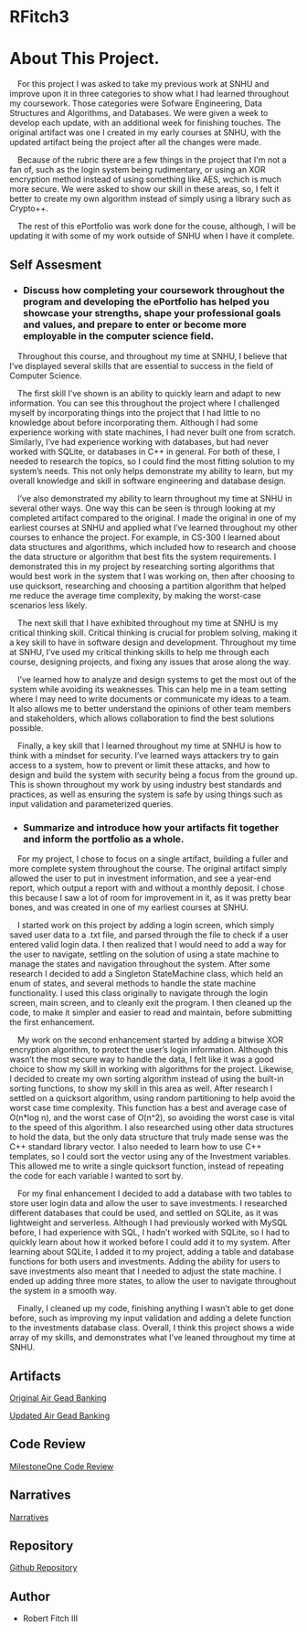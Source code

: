 # RFitch3

# About This Project.

&emsp;For this project I was asked to take my previous work at SNHU and improve upon it in three categories to show what I had learned throughout my coursework. Those categories were Sofware Engineering, Data Structures and Algorithms, and Databases. We were given a week to develop each update, with an additional week for finishing touches. The original artifact was one I created in my early courses at SNHU, with the updated artifact being the project after all the changes were made.

&emsp;Because of the rubric there are a few things in the project that I'm not a fan of, such as the login system being rudimentary, or using an XOR encryption method instead of using something like AES, wchich is much more secure. We were asked to show our skill in these areas, so, I felt it better to create my own algorithm instead of simply using a library such as Crypto++.

&emsp;The rest of this ePortfolio was work done for the couse, although, I will be updating it with some of my work outside of SNHU when I have it complete.

## Self Assesment

- ### Discuss how completing your coursework throughout the program and developing the ePortfolio has helped you showcase your strengths, shape your professional goals and values, and prepare to enter or become more employable in the computer science field.

&emsp;Throughout this course, and throughout my time at SNHU, I believe that I’ve displayed several skills that are essential to success in the field of Computer Science.

&emsp;The first skill I’ve shown is an ability to quickly learn and adapt to new information. You can see this throughout the project where I challenged myself by incorporating things into the project that I had little to no knowledge about before incorporating them. Although I had some experience working with state machines, I had never built one from scratch. Similarly, I’ve had experience working with databases, but had never worked with SQLite, or databases in C++ in general. For both of these, I needed to research the topics, so I could find the most fitting solution to my system’s needs. This not only helps demonstrate my ability to learn, but my overall knowledge and skill in software engineering and database design.

&emsp;I’ve also demonstrated my ability to learn throughout my time at SNHU in several other ways. One way this can be seen is through looking at my completed artifact compared to the original. I made the original in one of my earliest courses at SNHU and applied what I’ve learned throughout my other courses to enhance the project. For example, in CS-300 I learned about data structures and algorithms, which included how to research and choose the data structure or algorithm that best fits the system requirements. I demonstrated this in my project by researching sorting algorithms that would best work in the system that I was working on, then after choosing to use quicksort, researching and choosing a partition algorithm that helped me reduce the average time complexity, by making the worst-case scenarios less likely.

&emsp;The next skill that I have exhibited throughout my time at SNHU is my critical thinking skill. Critical thinking is crucial for problem solving, making it a key skill to have in software design and development. Throughout my time at SNHU, I’ve used my critical thinking skills to help me through each course, designing projects, and fixing any issues that arose along the way.

&emsp;I’ve learned how to analyze and design systems to get the most out of the system while avoiding its weaknesses. This can help me in a team setting where I may need to write documents or communicate my ideas to a team. It also allows me to better understand the opinions of other team members and stakeholders, which allows collaboration to find the best solutions possible.

&emsp;Finally, a key skill that I learned throughout my time at SNHU is how to think with a mindset for security. I’ve learned ways attackers try to gain access to a system, how to prevent or limit these attacks, and how to design and build the system with security being a focus from the ground up.  This is shown throughout my work by using industry best standards and practices, as well as ensuring the system is safe by using things such as input validation and parameterized queries.

- ### Summarize and introduce how your artifacts fit together and inform the portfolio as a whole.

&emsp;For my project, I chose to focus on a single artifact, building a fuller and more complete system throughout the course. The original artifact simply allowed the user to put in investment information, and see a year-end report, which output a report with and without a monthly deposit. I chose this because I saw a lot of room for improvement in it, as it was pretty bear bones, and was created in one of my earliest courses at SNHU.

&emsp;I started work on this project by adding a login screen, which simply saved user data to a .txt file, and parsed through the file to check if a user entered valid login data. I then realized that I would need to add a way for the user to navigate, settling on the solution of using a state machine to manage the states and navigation throughout the system. After some research I decided to add a Singleton StateMachine class, which held an enum of states, and several methods to handle the state machine functionality. I used this class originally to navigate through the login screen, main screen, and to cleanly exit the program. I then cleaned up the code, to make it simpler and easier to read and maintain, before submitting the first enhancement.

&emsp;My work on the second enhancement started by adding a bitwise XOR encryption algorithm, to protect the user’s login information. Although this wasn’t the most secure way to handle the data, I felt like it was a good choice to show my skill in working with algorithms for the project. Likewise, I decided to create my own sorting algorithm instead of using the built-in sorting functions, to show my skill in this area as well. After research I settled on a quicksort algorithm, using random partitioning to help avoid the worst case time complexity. This function has a best and average case of O(n*log n), and the worst case of O(n^2), so avoiding the worst case is vital to the speed of this algorithm. I also researched using other data structures to hold the data, but the only data structure that truly made sense was the C++ standard library vector. I also needed to learn how to use C++ templates, so I could sort the vector using any of the Investment variables. This allowed me to write a single quicksort function, instead of repeating the code for each variable I wanted to sort by.

&emsp;For my final enhancement I decided to add a database with two tables to store user login data and allow the user to save investments. I researched different databases that could be used, and settled on SQLite, as it was lightweight and serverless. Although I had previously worked with MySQL before, I had experience with SQL, I hadn’t worked with SQLite, so I had to quickly learn about how it worked before I could add it to my system. After learning about SQLite, I added it to my project, adding a table and database functions for both users and investments. Adding the ability for users to save investments also meant that I needed to adjust the state machine. I ended up adding three more states, to allow the user to navigate throughout the system in a smooth way.

&emsp;Finally, I cleaned up my code, finishing anything I wasn’t able to get done before, such as improving my input validation and adding a delete function to the investments database class. Overall, I think this project shows a wide array of my skills, and demonstrates what I’ve leaned throughout my time at SNHU.

## Artifacts
<a href="https://github.com/RFitch3/RFitch3.github.io/blob/main/OriginalAirGeadBanking.zip">Original Air Gead Banking</a>

<a href="https://github.com/RFitch3/RFitch3.github.io/blob/main/AirGead.zip">Updated Air Gead Banking</a>

## Code Review
[MilestoneOne Code Review](https://youtu.be/mxJWkBOozFI)

## Narratives
<a href="https://github.com/RFitch3/RFitch3.github.io/blob/main/Narratives.zip">Narratives</a>

## Repository
[Github Repository](https://github.com/RFitch3/RFitch3.github.io)

## Author
- Robert Fitch III

